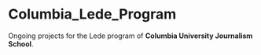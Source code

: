 # Columbia_Lede_Program
Ongoing projects for the Lede program of **Columbia University Journalism School**.
